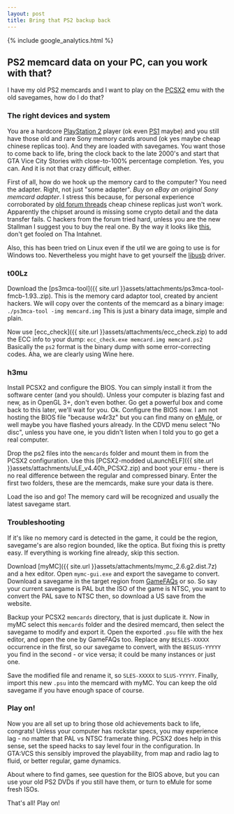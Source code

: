 ```yaml
---
layout: post
title: Bring that PS2 backup back
---
```


{% include google_analytics.html %}

## PS2 memcard data on your PC, can you work with that?
I have my old PS2 memcards and I want to play on the [PCSX2](http://pcsx2.net) emu with the old savegames, how do I do that?

### The right devices and system
You are a hardcore [PlayStation 2](https://en.wikipedia.org/wiki/PlayStation_2) player (ok even [PS1](https://en.wikipedia.org/wiki/PlayStation_1) maybe) and you still have those old and rare Sony memory cards around (ok yes maybe cheap chinese replicas too). And they are loaded with savegames. You want those to come back to life, bring the clock back to the late 2000's and start that GTA Vice City Stories with close-to-100% percentage completion. Yes, you can. And it is not that crazy difficult, either.

First of all, how do we hook up the memory card to the computer? You need the adapter. Right, not just "some adapter". *Buy on eBay an original Sony memcard adapter*. I stress this because, for personal experience corroborated by [old forum threads](http://psx-scene.com/forums/f153/ps3-memory-card-adaptor-cechzm1-allows-free-mc-boot-install-88649-print/index23.html) cheap chinese replicas just won't work. Apparently the chipset around is missing some crypto detail and the data transfer fails. C hackers from the forum tried hard, unless you are the new Stallman I suggest you to buy the real one. By the way it looks like [this](https://upload.wikimedia.org/wikipedia/commons/6/65/PS3-memory-card-adapter.jpg), don't get fooled on Tha Intahnet.

Also, this has been tried on Linux even if the util we are going to use is for Windows too. Nevertheless you might have to get yourself the [libusb](http://www.libusb.org/wiki/libusb-win32) driver.

### t00Lz

Download the [ps3mca-tool]({{ site.url }}assets/attachments/ps3mca-tool-fmcb-1.93..zip). This is the memory card adaptor tool, created by ancient hackers. We will copy over the contents of the memcard as a binary image:
```./ps3mca-tool -img memcard.img```
This is just a binary data image, simple and plain.

Now use [ecc_check]({{ site.url }}assets/attachments/ecc_check.zip) to add the ECC info to your dump:
```ecc_check.exe memcard.img memcard.ps2```
Basically the `ps2` format is the binary dump with some error-correcting codes. Aha, we are clearly using Wine here.

### h3mu
Install PCSX2 and configure the BIOS. You can simply install it from the software center (and you should). Unless your computer is blazing fast and new, as in OpenGL 3+, don't even bother. Go get a powerful box and come back to this later, we'll wait for you.
Ok. Configure the BIOS now. I am not hosting the BIOS file "because w4r3z" but you can find many on [eMule](www.emule-project.net/), or well maybe you have flashed yours already. In the CDVD menu select "No disc", unless you have one, ie you didn't listen when I told you to go get a real computer.

Drop the ps2 files into the `memcards` folder and mount them in from the PCSX2 configuration.
Use this [PCSX2-modded uLaunchELF]({{ site.url }}assets/attachments/uLE_v4.40h_PCSX2.zip) and boot your emu - there is no real difference between the regular and compressed binary. Enter the first two folders, these are the memcards, make sure your data is there.

Load the iso and go! The memory card will be recognized and usually the latest savegame start.

### Troubleshooting

If it's like no memory card is detected in the game, it could be the region, savegame's are also region bounded, like the optica. But fixing this is pretty easy. If everything is working fine already, skip this section.

Download [myMC]({{ site.url }}assets/attachments/mymc_2.6.g2.dist.7z) and a hex editor. Open `mymc-gui.exe` and export the savegame to convert. Download a savegame in the target region from [GameFAQs](https://www.gamefaqs.com/ps2/938211-grand-theft-auto-vice-city-stories) or so. So say your current savegame is PAL but the ISO of the game is NTSC, you want to convert the PAL save to NTSC then, so download a US save from the website.

Backup your PCSX2 `memcards` directory, that is just duplicate it. Now in myMC select this `memcards` folder and the desired memcard, then select the savegame to modify and export it. Open the exported `.psu` file with the hex editor, and open the one by GameFAQs too. Replace any `BESLES-XXXXX` occurrence in the first, so our savegame to convert, with the `BESLUS-YYYYY` you find in the second - or vice versa; it could be many instances or just one.

Save the modified file and rename it, so `SLES-XXXXX` to `SLUS-YYYYY`. Finally, import this new `.psu` into the memcard with myMC. You can keep the old savegame if you have enough space of course.

### Play on!

Now you are all set up to bring those old achievements back to life, congrats! Unless your computer has rockstar specs, you may experience lag - no matter that PAL vs NTSC framerate thing. PCSX2 does help in this sense, set the speed hacks to say level four in the configuration. In GTA:VCS this sensibly improved the playability, from map and radio lag to fluid, or better regular, game dynamics.

About where to find games, see question for the BIOS above, but you can use your old PS2 DVDs if you still have them, or turn to eMule for some fresh ISOs.

That's all! Play on!
